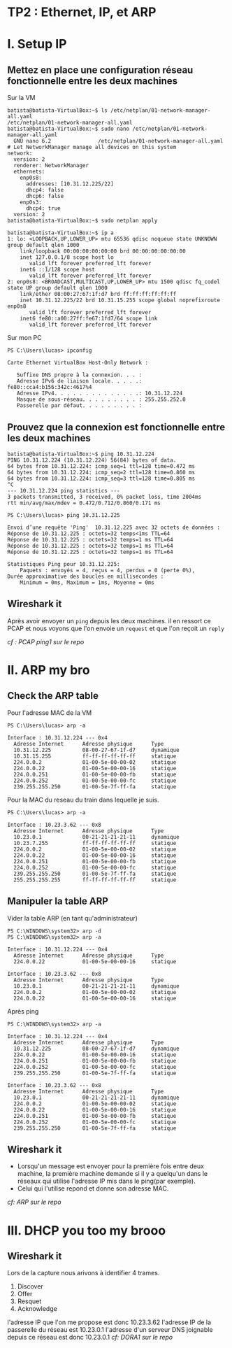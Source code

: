 # TP2 : Ethernet, IP, et ARP

# I. Setup IP
## Mettez en place une configuration réseau fonctionnelle entre les deux machines

Sur la VM 
```
batista@batista-VirtualBox:~$ ls /etc/netplan/01-network-manager-all.yaml
/etc/netplan/01-network-manager-all.yaml
batista@batista-VirtualBox:~$ sudo nano /etc/netplan/01-network-manager-all.yaml
  GNU nano 6.2               /etc/netplan/01-network-manager-all.yaml                        # Let NetworkManager manage all devices on this system
network:
  version: 2
  renderer: NetworkManager
  ethernets:
    enp0s8:
      addresses: [10.31.12.225/22]
      dhcp4: false
      dhcp6: false
    enp0s3:
      dhcp4: true
  version: 2
batista@batista-VirtualBox:~$ sudo netplan apply  
```
```
batista@batista-VirtualBox:~$ ip a
1: lo: <LOOPBACK,UP,LOWER_UP> mtu 65536 qdisc noqueue state UNKNOWN group default qlen 1000
    link/loopback 00:00:00:00:00:00 brd 00:00:00:00:00:00
    inet 127.0.0.1/8 scope host lo
       valid_lft forever preferred_lft forever
    inet6 ::1/128 scope host
       valid_lft forever preferred_lft forever
2: enp0s8: <BROADCAST,MULTICAST,UP,LOWER_UP> mtu 1500 qdisc fq_codel state UP group default qlen 1000
    link/ether 08:00:27:67:1f:d7 brd ff:ff:ff:ff:ff:ff
    inet 10.31.12.225/22 brd 10.31.15.255 scope global noprefixroute enp0s8
       valid_lft forever preferred_lft forever
    inet6 fe80::a00:27ff:fe67:1fd7/64 scope link
       valid_lft forever preferred_lft forever
```
Sur mon PC 

```
PS C:\Users\lucas> ipconfig

Carte Ethernet VirtualBox Host-Only Network :

   Suffixe DNS propre à la connexion. . . :
   Adresse IPv6 de liaison locale. . . . .: fe80::cca4:b156:342c:4617%4
   Adresse IPv4. . . . . . . . . . . . . .: 10.31.12.224
   Masque de sous-réseau. . . . . . . . . : 255.255.252.0
   Passerelle par défaut. . . . . . . . . :
```

## Prouvez que la connexion est fonctionnelle entre les deux machines

```
batista@batista-VirtualBox:~$ ping 10.31.12.224
PING 10.31.12.224 (10.31.12.224) 56(84) bytes of data.
64 bytes from 10.31.12.224: icmp_seq=1 ttl=128 time=0.472 ms
64 bytes from 10.31.12.224: icmp_seq=2 ttl=128 time=0.860 ms
64 bytes from 10.31.12.224: icmp_seq=3 ttl=128 time=0.805 ms
^C
--- 10.31.12.224 ping statistics ---
3 packets transmitted, 3 received, 0% packet loss, time 2004ms
rtt min/avg/max/mdev = 0.472/0.712/0.860/0.171 ms
```
```
PS C:\Users\lucas> ping 10.31.12.225

Envoi d’une requête 'Ping'  10.31.12.225 avec 32 octets de données :
Réponse de 10.31.12.225 : octets=32 temps<1ms TTL=64
Réponse de 10.31.12.225 : octets=32 temps=1 ms TTL=64
Réponse de 10.31.12.225 : octets=32 temps=1 ms TTL=64
Réponse de 10.31.12.225 : octets=32 temps=1 ms TTL=64

Statistiques Ping pour 10.31.12.225:
    Paquets : envoyés = 4, reçus = 4, perdus = 0 (perte 0%),
Durée approximative des boucles en millisecondes :
    Minimum = 0ms, Maximum = 1ms, Moyenne = 0ms

```

## Wireshark it

Après avoir envoyer un `ping` depuis les deux machines. il en ressort ce PCAP et nous voyons que l'on envoie un `request` et que l'on reçoit un `reply`

*cf : PCAP ping1 sur le repo*


# II. ARP my bro

## Check the ARP table
Pour l'adresse MAC de la VM
```
PS C:\Users\lucas> arp -a

Interface : 10.31.12.224 --- 0x4
  Adresse Internet      Adresse physique      Type
  10.31.12.225          08-00-27-67-1f-d7     dynamique
  10.31.15.255          ff-ff-ff-ff-ff-ff     statique
  224.0.0.2             01-00-5e-00-00-02     statique
  224.0.0.22            01-00-5e-00-00-16     statique
  224.0.0.251           01-00-5e-00-00-fb     statique
  224.0.0.252           01-00-5e-00-00-fc     statique
  239.255.255.250       01-00-5e-7f-ff-fa     statique
```

Pour la MAC du reseau du train dans lequelle je suis.

```
PS C:\Users\lucas> arp -a

Interface : 10.23.3.62 --- 0x8
  Adresse Internet      Adresse physique      Type
  10.23.0.1             00-21-21-21-21-11     dynamique
  10.23.7.255           ff-ff-ff-ff-ff-ff     statique
  224.0.0.2             01-00-5e-00-00-02     statique
  224.0.0.22            01-00-5e-00-00-16     statique
  224.0.0.251           01-00-5e-00-00-fb     statique
  224.0.0.252           01-00-5e-00-00-fc     statique
  239.255.255.250       01-00-5e-7f-ff-fa     statique
  255.255.255.255       ff-ff-ff-ff-ff-ff     statique
```

##  Manipuler la table ARP

Vider la table ARP (en tant qu'administrateur)
```
PS C:\WINDOWS\system32> arp -d
PS C:\WINDOWS\system32> arp -a

Interface : 10.31.12.224 --- 0x4
  Adresse Internet      Adresse physique      Type
  224.0.0.22            01-00-5e-00-00-16     statique

Interface : 10.23.3.62 --- 0x8
  Adresse Internet      Adresse physique      Type
  10.23.0.1             00-21-21-21-21-11     dynamique
  224.0.0.2             01-00-5e-00-00-02     statique
  224.0.0.22            01-00-5e-00-00-16     statique
```

Après ping 

```
PS C:\WINDOWS\system32> arp -a

Interface : 10.31.12.224 --- 0x4
  Adresse Internet      Adresse physique      Type
  10.31.12.225          08-00-27-67-1f-d7     dynamique
  224.0.0.22            01-00-5e-00-00-16     statique
  224.0.0.251           01-00-5e-00-00-fb     statique
  224.0.0.252           01-00-5e-00-00-fc     statique
  239.255.255.250       01-00-5e-7f-ff-fa     statique

Interface : 10.23.3.62 --- 0x8
  Adresse Internet      Adresse physique      Type
  10.23.0.1             00-21-21-21-21-11     dynamique
  224.0.0.2             01-00-5e-00-00-02     statique
  224.0.0.22            01-00-5e-00-00-16     statique
  224.0.0.251           01-00-5e-00-00-fb     statique
  224.0.0.252           01-00-5e-00-00-fc     statique
  239.255.255.250       01-00-5e-7f-ff-fa     statique
```
## Wireshark it

* Lorsqu'un message est envoyer pour la première fois entre deux machine, la première machine demande si il y a quelqu'un dans le réseaux qui utilise l'adresse IP mis dans le ping(par exemple). 
* Celui qui l'utilise repond et donne son adresse MAC. 

*cf: ARP sur le repo*

# III. DHCP you too my brooo

## Wireshark it

Lors de la capture nous arivons à identifier 4 trames.
1. Discover
2. Offer
3. Resquet
4. Acknowledge


l'adresse IP que l'on me propose est donc 10.23.3.62 
l'adresse IP de la passerelle du réseau est 10.23.0.1
l'adresse d'un serveur DNS joignable depuis ce réseau est donc 10.23.0.1
*cf: DORA1 sur le repo*